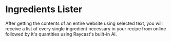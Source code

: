 # Ingredients Lister

After getting the contents of an entire website using selected text, you will receive a list of every single ingredient necessary in your recipe from online followed by it's quantities using Raycast's built-in AI. 